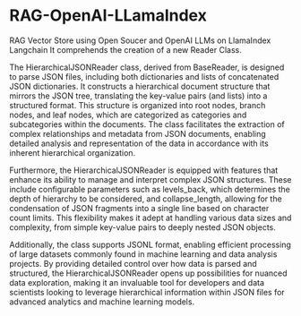 # RAG-OpenAI-LLamaIndex
RAG Vector Store using Open Soucer and OpenAI LLMs on LlamaIndex Langchain
It comprehends the creation of a new Reader Class.

The HierarchicalJSONReader class, derived from BaseReader, is designed to parse JSON files, including both dictionaries and lists of concatenated JSON dictionaries. It constructs a hierarchical document structure that mirrors the JSON tree, translating the key-value pairs (and lists) into a structured format. This structure is organized into root nodes, branch nodes, and leaf nodes, which are categorized as categories and subcategories within the documents. The class facilitates the extraction of complex relationships and metadata from JSON documents, enabling detailed analysis and representation of the data in accordance with its inherent hierarchical organization.

Furthermore, the HierarchicalJSONReader is equipped with features that enhance its ability to manage and interpret complex JSON structures. These include configurable parameters such as levels_back, which determines the depth of hierarchy to be considered, and collapse_length, allowing for the condensation of JSON fragments into a single line based on character count limits. This flexibility makes it adept at handling various data sizes and complexity, from simple key-value pairs to deeply nested JSON objects.

Additionally, the class supports JSONL format, enabling efficient processing of large datasets commonly found in machine learning and data analysis projects. By providing detailed control over how data is parsed and structured, the HierarchicalJSONReader opens up possibilities for nuanced data exploration, making it an invaluable tool for developers and data scientists looking to leverage hierarchical information within JSON files for advanced analytics and machine learning models.

